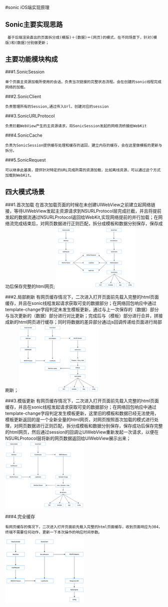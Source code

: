 #sonic iOS端实现原理

## Sonic主要实现思路
     基于后端渲染直出的页面拆分成(模版)＋(数据)＝(网页)的模式，在不同场景下，针对(模版)和(数据)分别做更新；
     
## 主要功能模块构成

###1.SonicSession

    单个页面主资源加载所使用的会话，负责当次链接的完整状态流程。会在创建的sonic线程完成网络的加载。

###2.SonicClient

    负责管理所有的Session,通过传入Url，创建对应的session
    
###3.SonicURLProtocol

    负责拦截WebView产生的主资源请求，将SonicSession发起的网络流桥接给WebKit
    
###4.SonicCache
  
    负责为SonicSession提供缓存处理和缓存的返回，建立内存的缓存，会在这里做模板的更新与拆分。
    
###5.SonicRequest

    可以继承此基类，提供针对特定的URL完成所需的资源加载，比如离线资源，可以通过这个方式加载到WebKit。
    
## 四大模式场景

###1.首次加载
     在首次加载页面的时候在未创建UIWebView之前建立起网络链接，等待UIWebView发起主资源请求到NSURLProtocol层完成拦截，并且将提前发起的数据流通过NSURLProtocol返回给WebKit,实现网络提前的并行加载；在网络流完成结束后，对网页数据进行正则匹配，拆分成模板和数据分别保存，保存成功后保存完整的html网页;
<img src="first.png" width=50% height=50%>

###2.局部刷新
     有网页缓存情况下，二次进入打开页面前先载入完整的html页面缓存，并且在sonic线程发起请求获取可变的数据部分；在网络回包响应中通过template-change字段判定未发生模板更新，通过与上一次保存的（数据）部分与当次更新的（数据）部分进行对比更新；完成后与（模板）部分进行合并，拼接成新的html网页进行缓存；同时将数据的差异部分通过js回调传递给页面进行局部刷新；
<img src="dataUpdate.png" width=50% height=50%>

###3.模版更新
	有网页缓存情况下，二次进入打开页面前先载入完整的html页面缓存，并且在sonic线程发起请求获取可变的数据部分；在网络回包响应中通过template-change字段判定发生模板更新，这里旧的模板和数据已经无法使用，模板更新返回的是一个全新全量的html网页，对网页按照首次加载的模式进行处理，对网页数据进行正则匹配，拆分成模板和数据分别保存，保存成功后保存完整的html网页，然后通过session的回调让UIWebView重新发起一次请求，以便在NSURLProtocol层将新的网页数据返回给UIWebView展示出来；
<img src="templateChange.png" width=50% height=50%>

###4.完全缓存

    有网页缓存的情况下，二次进入打开页面前先载入完整的html页面缓存，收到页面响应为304，终端不需要任何动作，更新一下本次操作的响应时间参数。
<img src="allCache.png" width=50% height=50%>

